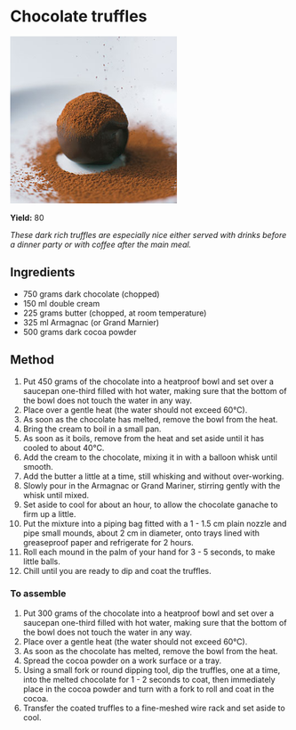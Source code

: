 # Chocolate truffles

![Name](resources/chocolate-truffles.jpg)

**Yield:** 80

*These dark rich truffles are especially nice either served with drinks before a dinner party or with coffee after the main meal.*

## Ingredients
- 750 grams dark chocolate (chopped)
- 150 ml double cream
- 225 grams butter (chopped, at room temperature)
- 325 ml Armagnac (or Grand Marnier)
- 500 grams dark cocoa powder

## Method
1. Put 450 grams of the chocolate into a heatproof bowl and set over a saucepan one-third filled with hot water, making sure that the bottom of the bowl does not touch the water in any way.
1. Place over a gentle heat (the water should not exceed 60°C).
1. As soon as the chocolate has melted, remove the bowl from the heat.
1. Bring the cream to boil in a small pan.
1. As soon as it boils, remove from the heat and set aside until it has cooled to about 40°C.
1. Add the cream to the chocolate, mixing it in with a balloon whisk until smooth.
1. Add the butter a little at a time, still whisking and without over-working.
1. Slowly pour in the Armagnac or Grand Mariner, stirring gently with the whisk until mixed.
1. Set aside to cool for about an hour, to allow the chocolate ganache to firm up a little.
1. Put the mixture into a piping bag fitted with a 1 - 1.5 cm plain nozzle and pipe small mounds, about 2 cm in diameter, onto trays lined with greaseproof paper and refrigerate for 2 hours.
1. Roll each mound in the palm of your hand for 3 - 5 seconds, to make little balls.
1. Chill until you are ready to dip and coat the truffles.

### To assemble
1. Put 300 grams of the chocolate into a heatproof bowl and set over a saucepan one-third filled with hot water, making sure that the bottom of the bowl does not touch the water in any way.
1. Place over a gentle heat (the water should not exceed 60°C).
1. As soon as the chocolate has melted, remove the bowl from the heat.
1. Spread the cocoa powder on a work surface or a tray.
1. Using a small fork or round dipping tool, dip the truffles, one at a time, into the melted chocolate for 1 - 2 seconds to coat, then immediately place in the cocoa powder and turn with a fork to roll and coat in the cocoa.
1. Transfer the coated truffles to a fine-meshed wire rack and set aside to cool.